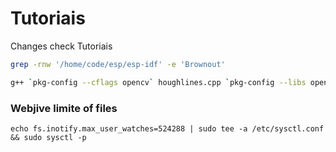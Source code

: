 # Tutoriais
Changes check
Tutoriais
```bash
grep -rnw '/home/code/esp/esp-idf' -e 'Brownout'
```

```bash
g++ `pkg-config --cflags opencv` houghlines.cpp `pkg-config --libs opencv` -o hough
```

### Webjive limite of files

```
echo fs.inotify.max_user_watches=524288 | sudo tee -a /etc/sysctl.conf && sudo sysctl -p
```
